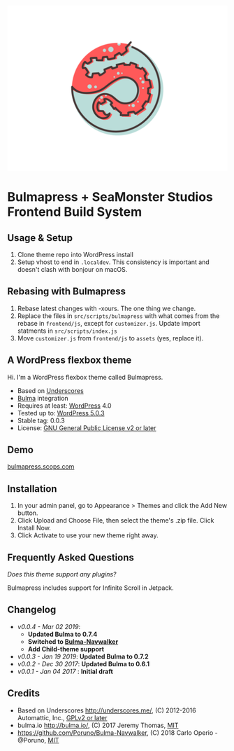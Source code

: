 ![screenshot.png](screenshot.png)

# Bulmapress + SeaMonster Studios Frontend Build System

## Usage & Setup

1. Clone theme repo into WordPress install
2. Setup vhost to end in `.localdev`. This consistency is important and doesn't clash with bonjour on macOS.

## Rebasing with Bulmapress

1. Rebase latest changes with -xours. The one thing we change.
2. Replace the files in `src/scripts/bulmapress` with what comes from the rebase in `frontend/js`, except for `customizer.js`. Update import statments in `src/scripts/index.js`
3. Move `customizer.js` from `frontend/js` to `assets` (yes, replace it).

## A WordPress flexbox theme

Hi. I'm a WordPress flexbox theme called Bulmapress.

- Based on [Underscores](http://underscores.me/)
- [Bulma](http://bulma.io) integration
- Requires at least: [WordPress](http://wordpress.org) 4.0
- Tested up to: [WordPress 5.0.3](https://wordpress.org/download/)
- Stable tag: 0.0.3
- License: [GNU General Public License v2 or later](http://www.gnu.org/licenses/gpl-2.0.html)

## Demo

[bulmapress.scops.com](https://bulmapress.scops.com/)

## Installation

1. In your admin panel, go to Appearance > Themes and click the Add New button.
2. Click Upload and Choose File, then select the theme's .zip file. Click Install Now.
3. Click Activate to use your new theme right away.

## Frequently Asked Questions

_Does this theme support any plugins?_

Bulmapress includes support for Infinite Scroll in Jetpack.

## Changelog

- _v0.0.4 - Mar 02 2019_:
  - **Updated Bulma to 0.7.4**
  - **Switched to [Bulma-Navwalker](https://github.com/Poruno/Bulma-Navwalker)**
  - **Add Child-theme support**
- _v0.0.3 - Jan 19 2019_: **Updated Bulma to 0.7.2**
- _v0.0.2 - Dec 30 2017_: **Updated Bulma to 0.6.1**
- _v0.0.1 - Jan 04 2017_ : **Initial draft**

## Credits

- Based on Underscores http://underscores.me/, (C) 2012-2016 Automattic, Inc., [GPLv2 or later](https://www.gnu.org/licenses/gpl-2.0.html)
- bulma.io http://bulma.io/, (C) 2017 Jeremy Thomas, [MIT](http://opensource.org/licenses/MIT)
- https://github.com/Poruno/Bulma-Navwalker, (C) 2018 Carlo Operio - @Poruno, [MIT](http://opensource.org/licenses/MIT)
